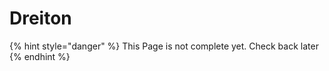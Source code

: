# Dreiton

{% hint style="danger" %}
This Page is not complete yet. Check back later
{% endhint %}

